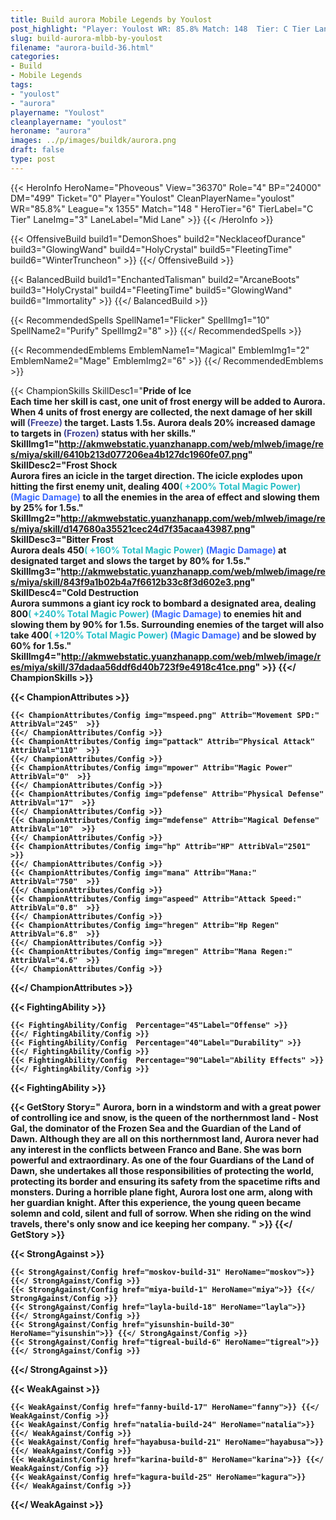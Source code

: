 ```yaml
---
title: Build aurora Mobile Legends by Youlost
post_highlight: "Player: Youlost WR: 85.8% Match: 148  Tier: C Tier Lane: Mid Lane"
slug: build-aurora-mlbb-by-youlost
filename: "aurora-build-36.html"
categories: 
- Build 
- Mobile Legends
tags: 
- "youlost"
- "aurora"
playername: "Youlost"
cleanplayername: "youlost"
heroname: "aurora"
images: ../p/images/buildk/aurora.png
draft: false
type: post
---
```


{{< HeroInfo HeroName="Phoveous" View="36370" Role="4" BP="24000" DM="499" Ticket="0" Player="Youlost" CleanPlayerName="youlost" WR="85.8%" League="x 1355" Match="148 " HeroTier="6" TierLabel="C Tier" LaneImg="3" LaneLabel="Mid Lane" >}} {{< /HeroInfo >}}
 
{{< OffensiveBuild build1="DemonShoes"  build2="NecklaceofDurance" build3="GlowingWand" build4="HolyCrystal" build5="FleetingTime" build6="WinterTruncheon" >}} {{</ OffensiveBuild >}}  

{{< BalancedBuild build1="EnchantedTalisman"  build2="ArcaneBoots" build3="HolyCrystal" build4="FleetingTime" build5="GlowingWand" build6="Immortality" >}} {{</ BalancedBuild >}}  

{{< RecommendedSpells SpellName1="Flicker" SpellImg1="10" SpellName2="Purify" SpellImg2="8" >}} {{</ RecommendedSpells >}}   

{{< RecommendedEmblems EmblemName1="Magical" EmblemImg1="2" EmblemName2="Mage" EmblemImg2="6" >}} {{</ RecommendedEmblems >}}   

{{< ChampionSkills SkillDesc1="<b>Pride of Ice<br>Each time her skill is cast, one unit of frost energy will be added to Aurora. When 4 units of frost energy are collected, the next damage of her skill will <font color='#404495'>(Freeze)</font> the target. Lasts 1.5s. Aurora deals 20% increased damage to targets in <font color='#404495'>(Frozen)</font> status with her skills." SkillImg1="http://akmwebstatic.yuanzhanapp.com/web/mlweb/image/res/miya/skill/6410b213d077206ea4b127dc1960fe07.png"  SkillDesc2="<b>Frost Shock<br>Aurora fires an icicle in the target direction. The icicle explodes upon hitting the first enemy unit, dealing 400<font color='#27C0C7'>( +200% Total Magic Power)</font> <font color='#3B69FF'>(Magic Damage)</font> to all the enemies in the area of effect and slowing them by 25% for 1.5s." SkillImg2="http://akmwebstatic.yuanzhanapp.com/web/mlweb/image/res/miya/skill/d147680a35521cec24d7f35acaa43987.png"  SkillDesc3="<b>Bitter Frost<br>Aurora deals 450<font color='#27C0C7'>( +160% Total Magic Power)</font> <font color='#3B69FF'>(Magic Damage)</font> at designated target and slows the target by 80% for 1.5s." SkillImg3="http://akmwebstatic.yuanzhanapp.com/web/mlweb/image/res/miya/skill/843f9a1b02b4a7f6612b33c8f3d602e3.png"  SkillDesc4="<b>Cold Destruction<br>Aurora summons a giant icy rock to bombard a designated area, dealing 800<font color='#27C0C7'>( +240% Total Magic Power)</font> <font color='#3B69FF'>(Magic Damage)</font> to enemies hit and slowing them by 90% for 1.5s. Surrounding enemies of the target will also take 400<font color='#27C0C7'>( +120% Total Magic Power)</font> <font color='#3B69FF'>(Magic Damage)</font> and be slowed by 60% for 1.5s." SkillImg4="http://akmwebstatic.yuanzhanapp.com/web/mlweb/image/res/miya/skill/37dadaa56ddf6d40b723f9e4918c41ce.png"  >}} {{</ ChampionSkills >}}
	

{{< ChampionAttributes >}}

	{{< ChampionAttributes/Config img="mspeed.png" Attrib="Movement SPD:" AttribVal="245"  >}} 
	{{</ ChampionAttributes/Config >}}
	{{< ChampionAttributes/Config img="pattack" Attrib="Physical Attack" AttribVal="110"  >}} 
	{{</ ChampionAttributes/Config >}}
	{{< ChampionAttributes/Config img="mpower" Attrib="Magic Power" AttribVal="0"  >}} 
	{{</ ChampionAttributes/Config >}}
	{{< ChampionAttributes/Config img="pdefense" Attrib="Physical Defense" AttribVal="17"  >}} 
	{{</ ChampionAttributes/Config >}}
	{{< ChampionAttributes/Config img="mdefense" Attrib="Magical Defense" AttribVal="10"  >}} 
	{{</ ChampionAttributes/Config >}}
	{{< ChampionAttributes/Config img="hp" Attrib="HP" AttribVal="2501"  >}} 
	{{</ ChampionAttributes/Config >}}
	{{< ChampionAttributes/Config img="mana" Attrib="Mana:" AttribVal="750"  >}} 
	{{</ ChampionAttributes/Config >}}
	{{< ChampionAttributes/Config img="aspeed" Attrib="Attack Speed:" AttribVal="0.8"  >}} 
	{{</ ChampionAttributes/Config >}}
	{{< ChampionAttributes/Config img="hregen" Attrib="Hp Regen" AttribVal="6.8"  >}} 
	{{</ ChampionAttributes/Config >}}
	{{< ChampionAttributes/Config img="mregen" Attrib="Mana Regen:" AttribVal="4.6"  >}} 
	{{</ ChampionAttributes/Config >}}
	
	
{{</ ChampionAttributes >}}


{{< FightingAbility >}}

	{{< FightingAbility/Config  Percentage="45"Label="Offense" >}} 
	{{</ FightingAbility/Config >}}		
	{{< FightingAbility/Config  Percentage="40"Label="Durability" >}} 
	{{</ FightingAbility/Config >}}
	{{< FightingAbility/Config  Percentage="90"Label="Ability Effects" >}} 
	{{</ FightingAbility/Config >}}
	
{{< FightingAbility >}}

{{< GetStory Story=" Aurora, born in a windstorm and with a great power of controlling ice and snow, is the queen of the northernmost land - Nost Gal, the dominator of the Frozen Sea and the Guardian of the Land of Dawn. Although they are all on this northernmost land, Aurora never had any interest in the conflicts between Franco and Bane. She was born powerful and extraordinary. As one of the four Guardians of the Land of Dawn, she undertakes all those responsibilities of protecting the world, protecting its border and ensuring its safety from the spacetime rifts and monsters. During a horrible plane fight, Aurora lost one arm, along with her guardian knight. After this experience, the young queen became solemn and cold, silent and full of sorrow. When she riding on the wind travels, there\'s only snow and ice keeping her company. " >}}  {{</ GetStory >}}

{{< StrongAgainst >}}

	{{< StrongAgainst/Config href="moskov-build-31" HeroName="moskov">}} {{</ StrongAgainst/Config >}}
	{{< StrongAgainst/Config href="miya-build-1" HeroName="miya">}} {{</ StrongAgainst/Config >}}
	{{< StrongAgainst/Config href="layla-build-18" HeroName="layla">}} {{</ StrongAgainst/Config >}}
	{{< StrongAgainst/Config href="yisunshin-build-30" HeroName="yisunshin">}} {{</ StrongAgainst/Config >}}
	{{< StrongAgainst/Config href="tigreal-build-6" HeroName="tigreal">}} {{</ StrongAgainst/Config >}}
	
{{</ StrongAgainst >}}

{{< WeakAgainst >}}

	{{< WeakAgainst/Config href="fanny-build-17" HeroName="fanny">}} {{</ WeakAgainst/Config >}}
	{{< WeakAgainst/Config href="natalia-build-24" HeroName="natalia">}} {{</ WeakAgainst/Config >}}
	{{< WeakAgainst/Config href="hayabusa-build-21" HeroName="hayabusa">}} {{</ WeakAgainst/Config >}}
	{{< WeakAgainst/Config href="karina-build-8" HeroName="karina">}} {{</ WeakAgainst/Config >}}
	{{< WeakAgainst/Config href="kagura-build-25" HeroName="kagura">}} {{</ WeakAgainst/Config >}}
	
{{</ WeakAgainst >}}
